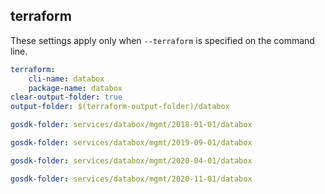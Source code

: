 
## terraform

These settings apply only when `--terraform` is specified on the command line.

``` yaml $(terraform)
terraform:
    cli-name: databox
    package-name: databox
clear-output-folder: true
output-folder: $(terraform-output-folder)/databox
```

``` yaml $(tag) == 'package-2018-01' && $(terraform)
gosdk-folder: services/databox/mgmt/2018-01-01/databox
```

``` yaml $(tag) == 'package-2019-09' && $(terraform)
gosdk-folder: services/databox/mgmt/2019-09-01/databox
```

``` yaml $(tag) == 'package-2020-04' && $(terraform)
gosdk-folder: services/databox/mgmt/2020-04-01/databox
```

``` yaml $(tag) == 'package-2020-11' && $(terraform)
gosdk-folder: services/databox/mgmt/2020-11-01/databox
```
